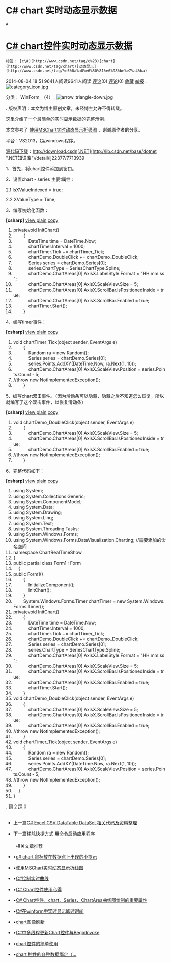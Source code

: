 # C# chart 实时动态显示数据

`A`

   #   [C\# chart控件实时动态显示数据](http://blog.csdn.net/lj22377/article/details/38373609)   

    标签： [c\#](http://www.csdn.net/tag/c%23)[chart](http://www.csdn.net/tag/chart)[动态显示](http://www.csdn.net/tag/%e5%8a%a8%e6%80%81%e6%98%be%e7%a4%ba)  
  2014\-08\-04 18:51 9641人阅读9641人阅读  [评论](http://blog.csdn.net/lj22377/article/details/38373609#comments)\(0\) [评论](http://blog.csdn.net/lj22377/article/details/38373609#comments)\(0\)  [收藏](# "收藏")  [举报](http://blog.csdn.net/lj22377/article/details/38373609#report "举报") 
 .
   ![category_icon.jpg](image/category_icon.jpg)

 分类： 
   WinForm_（4）_ ![arrow_triangle-down.jpg](image/arrow_triangle-down.jpg)

  
 .
  版权声明：本文为博主原创文章，未经博主允许不得转载。

 
 这里介绍了一个最简单的实时显示数据的完整示例，

本文参考了 [使用MSChart实时动态显示折线图](http://blog.csdn.net/shining0/article/details/9358289) ，谢谢原作者的分享。

平台：VS2013，[C\#](http://lib.csdn.net/base/csharp "C#知识库")windows程序。

[源代码下载](http://download.csdn.net/detail/lj22377/7713939)：http://download.csdn[.NET](http://lib.csdn.net/base/dotnet ".NET知识库")/detail/lj22377/7713939

1、首先，将chart控件添加到窗口。

2、设置chart \- series 主要t属性：

2.1 IsXValueIndexed = true;

2.2 XValueType = Time;

3、编写初始化函数：

**\[csharp\]** [view plain](http://blog.csdn.net/lj22377/article/details/38373609# "view plain") [copy](http://blog.csdn.net/lj22377/article/details/38373609# "copy")

 

1. privatevoid InitChart\(\)  
2.         {  
3.             DateTime time = DateTime.Now;  
4.             chartTimer.Interval = 1000;  
5.             chartTimer.Tick \+= chartTimer\_Tick;  
6.             chartDemo.DoubleClick \+= chartDemo\_DoubleClick;  
7.             Series series = chartDemo.Series\[0\];  
8.             series.ChartType = SeriesChartType.Spline;  
9.             chartDemo.ChartAreas\[0\].AxisX.LabelStyle.Format = "HH:mm:ss";  
10.             chartDemo.ChartAreas\[0\].AxisX.ScaleView.Size = 5;  
11.             chartDemo.ChartAreas\[0\].AxisX.ScrollBar.IsPositionedInside = true;  
12.             chartDemo.ChartAreas\[0\].AxisX.ScrollBar.Enabled = true;  
13.             chartTimer.Start\(\);  
14.         }  

4、编写timer事件：

**\[csharp\]** [view plain](http://blog.csdn.net/lj22377/article/details/38373609# "view plain") [copy](http://blog.csdn.net/lj22377/article/details/38373609# "copy")

 

1. void chartTimer\_Tick\(object sender, EventArgs e\)  
2.         {  
3.             Random ra = new Random\(\);  
4.             Series series = chartDemo.Series\[0\];  
5.             series.Points.AddXY\(DateTime.Now, ra.Next\(1, 10\)\);  
6.             chartDemo.ChartAreas\[0\].AxisX.ScaleView.Position = series.Points.Count \- 5;  
7. //throw new NotImplementedException\(\);
8.         }  

5、编写chart双击事件。（因为滑动条可以隐藏，隐藏之后不知道怎么恢复，所以就编写了这个双击事件，以恢复滑动条）

**\[csharp\]** [view plain](http://blog.csdn.net/lj22377/article/details/38373609# "view plain") [copy](http://blog.csdn.net/lj22377/article/details/38373609# "copy")

 

1. void chartDemo\_DoubleClick\(object sender, EventArgs e\)  
2.         {  
3.             chartDemo.ChartAreas\[0\].AxisX.ScaleView.Size = 5;  
4.             chartDemo.ChartAreas\[0\].AxisX.ScrollBar.IsPositionedInside = true;  
5.             chartDemo.ChartAreas\[0\].AxisX.ScrollBar.Enabled = true;  
6. //throw new NotImplementedException\(\);
7.         }  

6、完整代码如下：

**\[csharp\]** [view plain](http://blog.csdn.net/lj22377/article/details/38373609# "view plain") [copy](http://blog.csdn.net/lj22377/article/details/38373609# "copy")

 

1. using System;  
2. using System.Collections.Generic;  
3. using System.ComponentModel;  
4. using System.Data;  
5. using System.Drawing;  
6. using System.Linq;  
7. using System.Text;  
8. using System.Threading.Tasks;  
9. using System.Windows.Forms;  
10. using System.Windows.Forms.DataVisualization.Charting; //需要添加的命名空间
11. namespace ChartRealTimeShow  
12. {  
13. public partial class Form1 : Form  
14.     {  
15. public Form1\(\)  
16.         {  
17.             InitializeComponent\(\);  
18.             InitChart\(\);  
19.         }  
20.         System.Windows.Forms.Timer chartTimer = new System.Windows.Forms.Timer\(\);  
21. privatevoid InitChart\(\)  
22.         {  
23.             DateTime time = DateTime.Now;  
24.             chartTimer.Interval = 1000;  
25.             chartTimer.Tick \+= chartTimer\_Tick;  
26.             chartDemo.DoubleClick \+= chartDemo\_DoubleClick;  
27.             Series series = chartDemo.Series\[0\];  
28.             series.ChartType = SeriesChartType.Spline;  
29.             chartDemo.ChartAreas\[0\].AxisX.LabelStyle.Format = "HH:mm:ss";  
30.             chartDemo.ChartAreas\[0\].AxisX.ScaleView.Size = 5;  
31.             chartDemo.ChartAreas\[0\].AxisX.ScrollBar.IsPositionedInside = true;  
32.             chartDemo.ChartAreas\[0\].AxisX.ScrollBar.Enabled = true;  
33.             chartTimer.Start\(\);  
34.         }  
35. void chartDemo\_DoubleClick\(object sender, EventArgs e\)  
36.         {  
37.             chartDemo.ChartAreas\[0\].AxisX.ScaleView.Size = 5;  
38.             chartDemo.ChartAreas\[0\].AxisX.ScrollBar.IsPositionedInside = true;  
39.             chartDemo.ChartAreas\[0\].AxisX.ScrollBar.Enabled = true;  
40. //throw new NotImplementedException\(\);
41.         }  
42. void chartTimer\_Tick\(object sender, EventArgs e\)  
43.         {  
44.             Random ra = new Random\(\);  
45.             Series series = chartDemo.Series\[0\];  
46.             series.Points.AddXY\(DateTime.Now, ra.Next\(1, 10\)\);  
47.             chartDemo.ChartAreas\[0\].AxisX.ScaleView.Position = series.Points.Count \- 5;  
48. //throw new NotImplementedException\(\);
49.         }  
50.     }  
51. }  

 
.
   顶 2   踩 0  
   
   
 
* 上一篇[C\# Excel CSV DataTable DataSet 相关代码及资料整理](http://blog.csdn.net/lj22377/article/details/38338425)
* 下一篇[移除快捷方式 用命令启动应用程序](http://blog.csdn.net/lj22377/article/details/43675373)

 
  #### 

     相关文章推荐 
  
* _•_[c\# chart 鼠标放在数据点上出现的小提示](http://blog.csdn.net/rztyfx/article/details/45912821 "c# chart 鼠标放在数据点上出现的小提示")
* _•_[使用MSChart实时动态显示折线图](http://blog.csdn.net/Shining0/article/details/9358289 "使用MSChart实时动态显示折线图")
* _•_[C\#绘制实时曲线](http://blog.csdn.net/ikevin/article/details/49848645 "C#绘制实时曲线")
* _•_[C\# Chart控件使用心得](http://blog.csdn.net/zhengyingcan/article/details/47263357 "C# Chart控件使用心得")
* _•_[C\# Chart控件，chart、Series、ChartArea曲线图绘制的重要属性](http://blog.csdn.net/u011981242/article/details/51045643 "C# Chart控件，chart、Series、ChartArea曲线图绘制的重要属性")

 
* _•_[C\#在winform中实时显示即时时间](http://blog.csdn.net/feiyangyongran/article/details/25316633 "C#在winform中实时显示即时时间")
* _•_[chart图像刷新](http://blog.csdn.net/lllljz/article/details/7734762 "chart图像刷新")
* _•_[C\#中多线程更新Chart控件与BeginInvoke](http://blog.csdn.net/sudoRoger/article/details/54955328 "C#中多线程更新Chart控件与BeginInvoke")
* _•_[chart控件的简单使用](http://blog.csdn.net/sunnyloves/article/details/5661841 "chart控件的简单使用")
* _•_[chart&nbsp;控件的各种数据绑定（…](http://blog.csdn.net/fuyoufang1/article/details/25150157 "chart&nbsp;控件的各种数据绑定（…")

 
 
 
 
